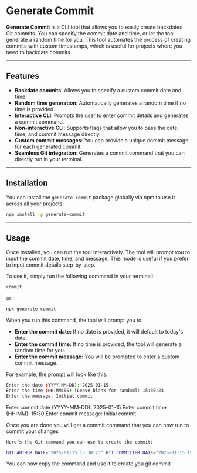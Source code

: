 # Generate Commit

**Generate Commit** is a CLI tool that allows you to easily create backdated Git commits. You can specify the commit date and time, or let the tool generate a random time for you. This tool automates the process of creating commits with custom timestamps, which is useful for projects where you need to backdate commits.

---

## Features

- **Backdate commits**: Allows you to specify a custom commit date and time.
- **Random time generation**: Automatically generates a random time if no time is provided.
- **Interactive CLI**: Prompts the user to enter commit details and generates a commit command.
- **Non-interactive CLI**: Supports flags that allow you to pass the date, time, and commit message directly.
- **Custom commit messages**: You can provide a unique commit message for each generated commit.
- **Seamless Git integration**: Generates a commit command that you can directly run in your terminal.

---

## Installation

You can install the `generate-commit` package globally via npm to use it across all your projects:

```bash
npm install -g generate-commit
```

---

## Usage

Once installed, you can run the tool interactively. The tool will prompt you to input the commit date, time, and message. This mode is useful if you prefer to input commit details step-by-step.

To use it, simply run the following command in your terminal:

```bash
commit
```

or

```bash
npx generate-commit
```

When you run this command, the tool will prompt you to:

- **Enter the commit date:** If no date is provided, it will default to today's date.
- **Enter the commit time:** If no time is provided, the tool will generate a random time for you.
- **Enter the commit message:** You will be prompted to enter a custom commit message.

For example, the prompt will look like this:

```bash
Enter the date (YYYY-MM-DD): 2025-01-15
Enter the time (HH:MM:SS) [Leave blank for random]: 15:30:23
Enter the message: Initial commit
```

Enter commit date (YYYY-MM-DD): 2025-01-15 Enter commit time (HH:MM): 15:30 Enter commit message: Initial commit

Once you are done you will get a commit command that you can now run to commit your changes

```bash
Here’s the Git command you can use to create the commit:

GIT_AUTHOR_DATE="2025-01-15 15:30:23" GIT_COMMITTER_DATE="2025-01-15 15:30:23" git commit --amend -m "Initial commit"
```

You can now copy the command and use it to create you git commit
